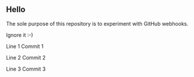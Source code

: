 ## Hello
The sole purpose of this repository is to experiment with GitHub webhooks.

Ignore it :-)

Line 1 Commit 1

Line 2 Commit 2

Line 3 Commit 3
